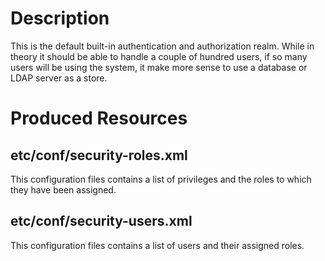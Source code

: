 

# Description

This is the default built-in authentication and authorization realm.
While in theory it should be able to handle a couple of hundred users, if so many users
will be using the system, it make more sense to use a database or LDAP server as a store.


# Produced Resources

## etc/conf/security-roles.xml

This configuration files contains a list of privileges and the roles to which they have been assigned.

## etc/conf/security-users.xml

This configuration files contains a list of users and their assigned roles.

